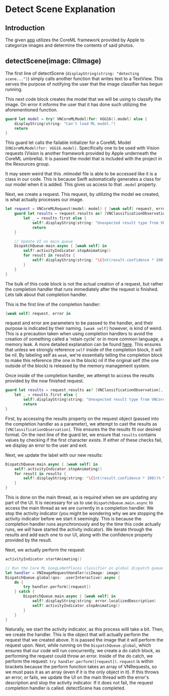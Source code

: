 # Detect Scene Explanation

## Introduction
The given [app](https://content.techinnovator.info/mu/sp19/INFOTC4445/Machine%20Learning%20Vision/ML-Vision.zip) utilizes the CoreML framework provided by Apple to categorize images and determine the contents of said photos.

## detectScene(image: CIImage)
The first line of detectScene (`displayString(string: "detecting scene...")`) simply calls another function that writes text to a TextView. This serves the purpose of notifying the user that the image classifier has begun running.
  
This next code block creates the model that we will be using to classify the image. On error it informs the user that it has done such utilizing the aforementioned function.
```swift
guard let model = try? VNCoreMLModel(for: VGG16().model) else {
    displayString(string: "Can't load ML model.")
    return
}
```
This guard let calls the failable initializer for a CoreML Model (`VNCoreMLModel(for: VGG16.model)`. Specifically one to be used with Vision requests (Vision is another framework provided by Apple underneath the CoreML umbrella). It is passed the model that is included with the project in the Resources group.
  
It may seem weird that this .mlmodel file is able to be accessed like it is a class in our code. This is because Swift automatically generates a class for our model when it is added. This gives us access to that `.model` property. 

Next, we create a request. This request, by utilizing the model we created, is what actually processes our image.

```swift
let request = VNCoreMLRequest(model: model) { [weak self] request, error in
    guard let results = request.results as? [VNClassificationObservation],
        let _ = results.first else {
            self?.displayString(string: "Unexpected result type from VNCoreMLRequest")
            return
    }

    // Update UI on main queue
    DispatchQueue.main.async { [weak self] in
        self?.activityIndicator.stopAnimating()
        for result in results {
            self?.displayString(string: "\(Int(result.confidence * 100))% \(result.identifier)")
        }
    }
}
```

The bulk of this code block is not the actual creation of a request, but rather the completion handler that runs immediately after the request is finished. Lets talk about that completion handler.
  
This is the first line of the completion handler:
```swift
[weak self] request, error in
```
request and error are parameters to be passed to the handler, and their purpose is indicated by their naming. `[weak self]` however, is kind of weird. This is a precaution taken when using completion handlers to avoid the creation of something called a 'retain cycle' or in more common language, a memory leak. A more detailed explanation can be found [here](https://benscheirman.com/2018/09/capturing-self-with-swift-4-2/). This ensures that unless we strongly reference `self` inside of the completion block, it will be nil. By labeling self as `weak`, we're essentially telling the completion block to make this reference (the one in the block) nil if the original self (the one outside of the block) is released by the memory management system.
  
Once inside of the completion handler, we attempt to access the results provided by the now finished request.
```swift
guard let results = request.results as? [VNClassificationObservation],
    let _ = results.first else {
        self?.displayString(string: "Unexpected result type from VNCoreMLRequest")
        return
}
```
First, by accessing the results property on the request object (passed into the completion handler as a parameter), we attempt to cast the results as `[VNClassificationObservation]`. This ensures the the results fit our desired format. On the next line of the guard let, we ensure that `results` contains values by checking if the first character exists. If either of these checks fail, we display an error to the user and exit.
  
Next, we update the label with our new results:
```swift
DispatchQueue.main.async { [weak self] in
    self?.activityIndicator.stopAnimating()
    for result in results {
        self?.displayString(string: "\(Int(result.confidence * 100))% \(result.identifier)")
    }
}
```
This is done on the main thread, as is required when we are updating any part of the UI. It is necessary for us to use `DispatchQueue.main.async` to access the main thread as we are currently in a completion handler. We stop the activity indicator (you might be wondering why we are stopping the activity indicator before we start it seemingly. This is because the completion handler runs asynchronously and by the time this code actually runs, we *will* have started the activity indicator). We iterate through the results and add each one to our UI, along with the confidence property provided by the result.
  
Next, we actually perform the request: 
```swift
activityIndicator.startAnimating()

// Run the Core ML GoogLeNetPlaces classifier on global dispatch queue
let handler = VNImageRequestHandler(ciImage: image)
DispatchQueue.global(qos: .userInteractive).async {
    do {
        try handler.perform([request])
    } catch {
        DispatchQueue.main.async { [weak self] in
            self?.displayString(string: error.localizedDescription)
            self?.activityIndicator.stopAnimating()
        }
    }
}
```
Naturally, we start the activity indicator, as this process willl take a bit. Then, we create the handler. This is the object that will actually perform the request that we created above. It is passed the image that it will perform the request upon. Next, while running on the `DispatchQueue.global`, which ensures that our code will run concurrently, we create a do catch block, as performing the request could throw an error. Inside of the do catch, we perform the request: `try handler.perform([request])`. `request` is within brackets because the perform function takes an array of VNRequests, so we must pass it as an array (even if it is the only object in it). If this throws an error, or fails, we update the UI on the main thread with the error's description and stop the activity indicator. If it does not fail, the request completion handler is called. detectScene has completed. 
